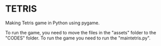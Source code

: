 # TETRIS
Making Tetris game in Python using pygame.

To run the game, you need to move the files in the "assets" folder to the "CODES" folder.
To run the game you need to run the "maintetris.py".
